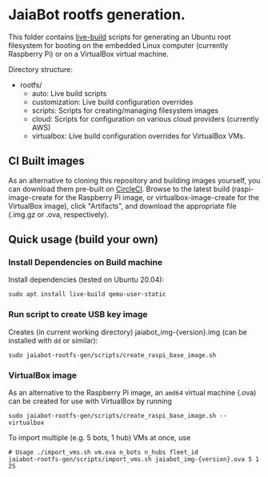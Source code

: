 # JaiaBot rootfs generation.

This folder contains [live-build](https://live-team.pages.debian.net/live-manual/html/live-manual/index.en.html) scripts for generating an Ubuntu root filesystem for booting on the embedded Linux computer (currently Raspberry Pi) or on a VirtualBox virtual machine.

Directory structure:
- rootfs/
  - auto: Live build scripts
  - customization: Live build configuration overrides
  - scripts: Scripts for creating/managing filesystem images
  - cloud: Scripts for configuration on various cloud providers (currently AWS)
  - virtualbox: Live build configuration overrides for VirtualBox VMs.

## CI Built images

As an alternative to cloning this repository and building images yourself, you can download them pre-built on [CircleCI](https://app.circleci.com/pipelines/github/jaiarobotics/jaiabot?branch=1.y). Browse to the latest build (raspi-image-create for the Raspberry Pi image, or virtualbox-image-create for the VirtualBox image), click "Artifacts", and download the appropriate file (.img.gz or .ova, respectively).

## Quick usage (build your own)

### Install Dependencies on Build machine

Install dependencies (tested on Ubuntu 20.04):

```
sudo apt install live-build qemu-user-static
```

### Run script to create USB key image

Creates (in current working directory) jaiabot_img-{version}.img (can be installed with `dd` or similar):

```
sudo jaiabot-rootfs-gen/scripts/create_raspi_base_image.sh
```

### VirtualBox image

As an alternative to the Raspberry Pi image, an `amd64` virtual machine (.ova) can be created for use with VirtualBox by running

```
sudo jaiabot-rootfs-gen/scripts/create_raspi_base_image.sh --virtualbox
```

To import multiple (e.g. 5 bots, 1 hub) VMs at once, use

```
# Usage ./import_vms.sh vm.ova n_bots n_hubs fleet_id
jaiabot-rootfs-gen/scripts/import_vms.sh jaiabot_img-{version}.ova 5 1 25
```
